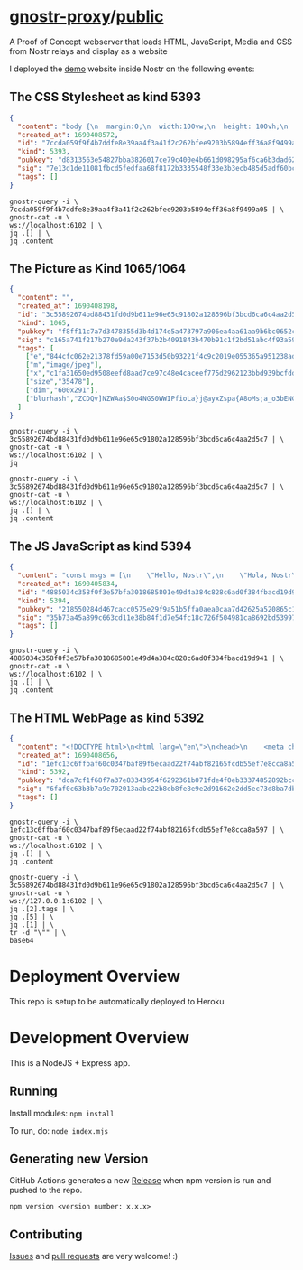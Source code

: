 # [gnostr-proxy](https://github.com/gnostr-org/gnostr-proxy)/[public](https://github.com/gnostr-org/gnostr-web.git)

A Proof of Concept webserver that loads HTML, JavaScript, Media and CSS from Nostr relays and display as a website

I deployed the [demo](demo/index.html) website inside Nostr on the following events: 

## The CSS Stylesheet as kind 5393

```json
{
  "content": "body {\n  margin:0;\n  width:100vw;\n  height: 100vh;\n  display: flex;\n  align-items: center;\n  justify-content: center;\n  overflow:hidden;\n  background-size: cover;\n  background-color:#000000;\n  color:white;\n  font-family: Verdana, Geneva, Tahoma, sans-serif;\n  font-weight: bold;\n}\n.background-text {\n  font-size: 200px;\n  letter-spacing: 20px;\n\n  color:transparent;\n  background-clip: text;\n  -webkit-text-fill-color: transparent;\n  -webkit-background-clip: text;\n\n  background-image: url(\"3c55892674bd88431fd0d9b611e96e65c91802a128596bf3bcd6ca6c4aa2d5c7\");\n  background-size: 120%;  \n  animation: bg-animation 30s cubic-bezier(0.3,0,0.7,1) infinite;\n}\n@keyframes bg-animation {\n  0% {background-position: 50% 50%;}\n  33% {background-position: 100% 100%;}\n  66% {background-position: 0% 0%;}\n  100% {background-position: 50% 50%;}\n}",
  "created_at": 1690408572,
  "id": "7ccda059f9f4b7ddfe8e39aa4f3a41f2c262bfee9203b5894eff36a8f9499a05",
  "kind": 5393,
  "pubkey": "d8313563e54827bba3826017ce79c400e4b661d098295af6ca6b3dad620d7bea",
  "sig": "7e13d1de11081fbcd5fedfaa68f8172b3335548f33e3b3ecb485d5adf60bc9a9454f1bba536a68ae36f76ccccd4f5a51a8f4bd35393e73746e5b42e29f02e0fb",
  "tags": []
}
```

```
gnostr-query -i \
7ccda059f9f4b7ddfe8e39aa4f3a41f2c262bfee9203b5894eff36a8f9499a05 | \
gnostr-cat -u \
ws://localhost:6102 | \
jq .[] | \
jq .content
```

## The Picture as Kind 1065/1064

```json
{
  "content": "",
  "created_at": 1690408198,
  "id": "3c55892674bd88431fd0d9b611e96e65c91802a128596bf3bcd6ca6c4aa2d5c7",
  "kind": 1065,
  "pubkey": "f8ff11c7a7d3478355d3b4d174e5a473797a906ea4aa61aa9b6bc0652c1ea17a",
  "sig": "c165a741f217b270e9da243f37b2b4091843b470b91c1f2bd51abc4f93a59668285c8af19eae5b73367273dad47c8201a0496f6a4b6b3a1564398f6c3474d826",
  "tags": [
    ["e","844cfc062e21378fd59a00e7153d50b93221f4c9c2019e055365a951238adebe"],
    ["m","image/jpeg"],
    ["x","c1fa31650ed9508eefd8aad7ce97c48e4caceef775d2962123bbd939bcfdd102"],
    ["size","35478"],
    ["dim","600x291"],
    ["blurhash","ZCDQv]NZWAa$S0o4NGS0WWIPfioLa}j@ayxZspa{A8oMs;a_o3bENGjcoL-Cj[WWj?juju$+WnWV"]
  ]
}
```

```
gnostr-query -i \
3c55892674bd88431fd0d9b611e96e65c91802a128596bf3bcd6ca6c4aa2d5c7 | \
gnostr-cat -u \
ws://localhost:6102 | \
jq

```

```
gnostr-query -i \
3c55892674bd88431fd0d9b611e96e65c91802a128596bf3bcd6ca6c4aa2d5c7 | \
gnostr-cat -u \
ws://localhost:6102 | \
jq .[] | \
jq .content
```

## The JS JavaScript as kind 5394

```json
{
  "content": "const msgs = [\n    \"Hello, Nostr\",\n    \"Hola, Nostr\",\n    \"Ciao, Nostr\", \n    \"こんにちは, Nostr\"\n]\n\nvar index = 0\n\nfunction changeMessage() {\n    // Refresh DIV with new content.\n    index = (index+1) % msgs.length\n    document.getElementById(\"msg\").innerHTML = msgs[index]\n}\n\nlet reload = window.setInterval('changeMessage()', 1000);",
  "created_at": 1690405834,
  "id": "4885034c358f0f3e57bfa3018685801e49d4a384c828c6ad0f384fbacd19d941",
  "kind": 5394,
  "pubkey": "218550284d467cacc0575e29f9a51b5ffa0aea0caa7d42625a520865c1e217e9",
  "sig": "35b73a45a899c663cd11e38b84f1d7e54fc18c726f504981ca8692bd53997c99eb6a224b29aa320b802c691289b915ccd7f2d6b846c0ba6b5312fb52affb460b",
  "tags": []
}
```

```
gnostr-query -i \
4885034c358f0f3e57bfa3018685801e49d4a384c828c6ad0f384fbacd19d941 | \
gnostr-cat -u \
ws://localhost:6102 | \
jq .[] | \
jq .content
```


## The HTML WebPage as kind 5392

```json
{
  "content": "<!DOCTYPE html>\n<html lang=\"en\">\n<head>\n    <meta charset=\"UTF-8\">\n    <title>Nostr Web Test</title>\n    <link rel=\"stylesheet\" type=\"text/css\" href=\"7ccda059f9f4b7ddfe8e39aa4f3a41f2c262bfee9203b5894eff36a8f9499a05\" />\n</head>\n<body>\n    <div class=\"background-text\" id=\"msg\">HELLO, Nostr</div>\n\n    <script src=\"4885034c358f0f3e57bfa3018685801e49d4a384c828c6ad0f384fbacd19d941\"></script>\n</body>\n</html>",
  "created_at": 1690408656,
  "id": "1efc13c6ffbaf60c0347baf89f6ecaad22f74abf82165fcdb55ef7e8cca8a597",
  "kind": 5392,
  "pubkey": "dca7cf1f68f7a37e83343954f6292361b071fde4f0eb33374852892bccb2ac11",
  "sig": "6faf0c63b3b7a9e702013aabc22b8eb8fe8e9e2d91662e2dd5ec73d8ba7db066e09db9135835a41aaab89c9391d02a66ab1c2d55722e37e18e58e3bc3020bd5a",
  "tags": []
}
```

```
gnostr-query -i \
1efc13c6ffbaf60c0347baf89f6ecaad22f74abf82165fcdb55ef7e8cca8a597 | \
gnostr-cat -u \
ws://localhost:6102 | \
jq .[] | \
jq .content
```

```
gnostr-query -i \
3c55892674bd88431fd0d9b611e96e65c91802a128596bf3bcd6ca6c4aa2d5c7 | \
gnostr-cat -u \
ws://127.0.0.1:6102 | \
jq .[2].tags | \
jq .[5] | \
jq .[1] | \
tr -d "\"" | \
base64
```

# Deployment Overview

This repo is setup to be automatically deployed to Heroku

# Development Overview

This is a NodeJS + Express app. 

## Running

Install modules:
`npm install`

To run, do:
`node index.mjs`

## Generating new Version

GitHub Actions generates a new [Release](https://github.com/vitorpamplona/nostr-web-server/releases) when npm version is run and pushed to the repo.

```
npm version <version number: x.x.x>
```

## Contributing

[Issues](https://github.com/vitorpamplona/nostr-web-server/issues) and [pull requests](https://github.com/vitorpamplona/nostr-web-server/pulls) are very welcome! :)

